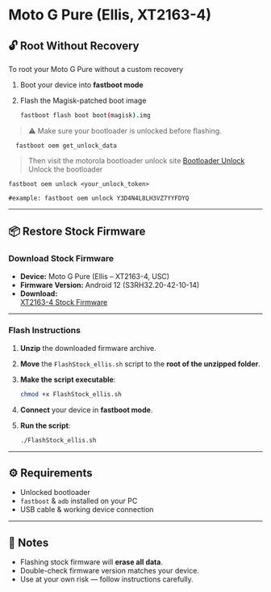 # Moto G Pure (Ellis, XT2163-4)

## 🔓 Root Without Recovery

To root your Moto G Pure without a custom recovery

1. Boot your device into **fastboot mode**
2. Flash the Magisk-patched boot image

    ```bash
    fastboot flash boot boot(magisk).img
    ```

> ⚠️ Make sure your bootloader is unlocked before flashing.

   ```
     fastboot oem get_unlock_data
   ```
> Then visit the motorola bootloader unlock site
 <a href="https://motorola-global-portal.custhelp.com/app/standalone/bootloader/unlock-your-device-a">Bootloader Unlock</a><br>
> Unlock the bootloader

   ```
   fastboot oem unlock <your_unlock_token>

   #example: fastboot oem unlock Y3D4N4L8LH3VZ7YYFDYQ

   ```

---

## 📦 Restore Stock Firmware

### Download Stock Firmware

- **Device:** Moto G Pure (Ellis – XT2163-4, USC)
- **Firmware Version:** Android 12 (S3RH32.20-42-10-14)
- **Download:**  
  [XT2163-4 Stock Firmware](https://mirrors.lolinet.com/firmware/motorola/ellis/official/USC/XT2163-4_ELLIS_USC_12_S3RH32.20-42-10-14_subsidy-DEFAULT_regulatory-DEFAULT_R2_CFC.xml.zip)

---

### Flash Instructions

1. **Unzip** the downloaded firmware archive.
2. **Move** the `FlashStock_ellis.sh` script to the **root of the unzipped folder**.
3. **Make the script executable**:

    ```bash
    chmod +x FlashStock_ellis.sh
    ```

4. **Connect** your device in **fastboot mode**.
5. **Run the script**:

    ```bash
    ./FlashStock_ellis.sh
    ```

---

## ⚙️ Requirements

- Unlocked bootloader
- `fastboot` & `adb` installed on your PC
- USB cable & working device connection

---

## 📝 Notes

- Flashing stock firmware will **erase all data**.
- Double-check firmware version matches your device.
- Use at your own risk — follow instructions carefully.






